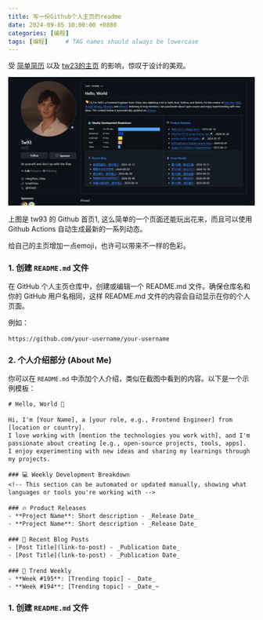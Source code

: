 ```yaml
---
title: 写一份Github个人主页的readme
date: 2024-09-05 10:00:00 +0800
categories: [编程]
tags: [编程]     # TAG names should always be lowercase
---
```


受 [简单简历](https://docs.easycv.cn/guide/content.html) 以及 [tw23的主页](https://github.com/tw93) 的影响，惊叹于设计的美观。

![我的图片](./tw23.png)

上图是 tw93 的 Github 首页1, 这么简单的一个页面还能玩出花来，而且可以使用 Github Actions 自动生成最新的一系列动态。

给自己的主页增加一点emoji，也许可以带来不一样的色彩。

### 1. 创建 `README.md` 文件

在 GitHub 个人主页仓库中，创建或编辑一个 README\.md 文件。确保仓库名和你的 GitHub 用户名相同，这样 README\.md 文件的内容会自动显示在你的个人页面。

例如：

`https://github.com/your-username/your-username`


### 2. 个人介绍部分 (About Me)

你可以在 `README.md` 中添加个人介绍，类似在截图中看到的内容。以下是一个示例模板：
```
# Hello, World 👋

Hi, I'm [Your Name], a [your role, e.g., Frontend Engineer] from [location or country]. 
I love working with [mention the technologies you work with], and I'm passionate about creating [e.g., open-source projects, tools, apps]. 
I enjoy experimenting with new ideas and sharing my learnings through my projects.

### 💻 Weekly Development Breakdown
<!-- This section can be automated or updated manually, showing what languages or tools you're working with -->

### 🔥 Product Releases
- **Project Name**: Short description - _Release Date_
- **Project Name**: Short description - _Release Date_

### 📝 Recent Blog Posts
- [Post Title](link-to-post) - _Publication Date_
- [Post Title](link-to-post) - _Publication Date_

### 📅 Trend Weekly
- **Week #195**: [Trending topic] - _Date_
- **Week #194**: [Trending topic] - _Date_~
```



### 1. 创建 `README.md` 文件

